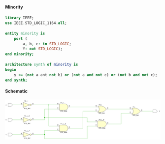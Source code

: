 #### Minority

```vhdl
library IEEE;
use IEEE.STD_LOGIC_1164.all;

entity minority is
	port (
		a, b, c: in STD_LOGIC;
		Y: out STD_LOGIC);
end minority;

architecture synth of minority is
begin
	y <= (not a ant not b) or (not a and not c) or (not b and not c);
end synth;
```
#### Schematic
![alt text](https://github.com/Notios/vhdl/blob/main/images/Ex_4.PNG "Ex_4")
